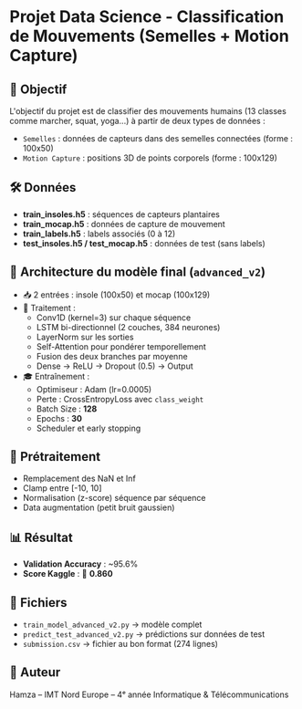 # Projet Data Science - Classification de Mouvements (Semelles + Motion Capture)

## 🎯 Objectif
L'objectif du projet est de classifier des mouvements humains (13 classes comme marcher, squat, yoga...) à partir de deux types de données :
- `Semelles` : données de capteurs dans des semelles connectées (forme : 100x50)
- `Motion Capture` : positions 3D de points corporels (forme : 100x129)

## 🛠️ Données
- **train_insoles.h5** : séquences de capteurs plantaires
- **train_mocap.h5** : données de capture de mouvement
- **train_labels.h5** : labels associés (0 à 12)
- **test_insoles.h5 / test_mocap.h5** : données de test (sans labels)

## 🧩 Architecture du modèle final (`advanced_v2`)
- 📥 2 entrées : insole (100x50) et mocap (100x129)
- 🧠 Traitement :
  - Conv1D (kernel=3) sur chaque séquence
  - LSTM bi-directionnel (2 couches, 384 neurones)
  - LayerNorm sur les sorties
  - Self-Attention pour pondérer temporellement
  - Fusion des deux branches par moyenne
  - Dense → ReLU → Dropout (0.5) → Output
- 🎓 Entraînement :
  - Optimiseur : Adam (lr=0.0005)
  - Perte : CrossEntropyLoss avec `class_weight`
  - Batch Size : **128**
  - Epochs : **30**
  - Scheduler et early stopping

## 🧪 Prétraitement
- Remplacement des NaN et Inf
- Clamp entre [-10, 10]
- Normalisation (z-score) séquence par séquence
- Data augmentation (petit bruit gaussien)

## 📊 Résultat
- **Validation Accuracy** : ~95.6%
- **Score Kaggle** : 🏅 **0.860**

## 📁 Fichiers
- `train_model_advanced_v2.py` → modèle complet
- `predict_test_advanced_v2.py` → prédictions sur données de test
- `submission.csv` → fichier au bon format (274 lignes)

## 🙋 Auteur
Hamza – IMT Nord Europe – 4ᵉ année Informatique & Télécommunications
